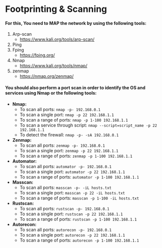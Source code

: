 # Footprinting & Scanning
#### For this, You need to MAP the network by using the following tools:
1. Arp-scan
      - https://www.kali.org/tools/arp-scan/
2. Ping
3. Fping
      - https://fping.org/
4. Nmap
      - https://www.kali.org/tools/nmap/
5. zenmap
      - https://nmap.org/zenmap/

#### You should also perform a port scan in order to identify the OS and services using Nmap or the following tools:
-   **Nmap:**
    -   To scan all ports:  `nmap -p- 192.168.0.1`
    -   To scan a single port:  `nmap -p 22 192.168.1.1`
    -   To scan a range of ports:  `nmap -p 1-100 192.168.1.1`
    -   To scan a service through script: `nmap --script=script_name -p 22 192.168.1.1`
    -   To detect the firewall: `nmap -p- -sA 192.168.0.1`
-   **Zenmap:**
    -   To scan all ports:  `zenmap -p- 192.168.0.1`
    -   To scan a single port:  `zenmap -p 22 192.168.1.1`
    -   To scan a range of ports:  `zenmap -p 1-100 192.168.1.1`
-   **Automator:**
    -   To scan all ports:  `automator -p- 192.168.0.1`
    -   To scan a single port:  `automator -p 22 192.168.1.1`
    -   To scan a range of ports:  `automator -p 1-100 192.168.1.1`
-   **Masscan:**
    -   To scan all ports:  `masscan -p- -iL hosts.txt`
    -   To scan a single port:  `masscan -p 22 -iL hosts.txt`
    -   To scan a range of ports:  `masscan -p 1-100 -iL hosts.txt`
-   **Rustscan:**
    -   To scan all ports:  `rustscan -p- 192.168.0.1`
    -   To scan a single port:  `rustscan -p 22 192.168.1.1`
    -   To scan a range of ports:  `rustscan -p 1-100 192.168.1.1`
-   **Autorecon:**
    -   To scan all ports:  `autorecon -p- 192.168.0.1`
    -   To scan a single port:  `autorecon -p 22 192.168.1.1`
    -   To scan a range of ports:  `autorecon -p 1-100 192.168.1.1`
